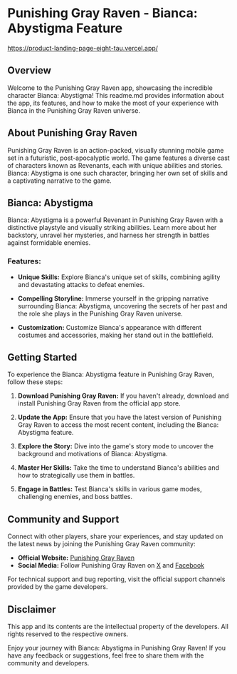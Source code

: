 # Punishing Gray Raven - Bianca: Abystigma Feature

https://product-landing-page-eight-tau.vercel.app/

## Overview

Welcome to the Punishing Gray Raven app, showcasing the incredible character Bianca: Abystigma! This readme.md provides information about the app, its features, and how to make the most of your experience with Bianca in the Punishing Gray Raven universe.


## About Punishing Gray Raven

Punishing Gray Raven is an action-packed, visually stunning mobile game set in a futuristic, post-apocalyptic world. The game features a diverse cast of characters known as Revenants, each with unique abilities and stories. Bianca: Abystigma is one such character, bringing her own set of skills and a captivating narrative to the game.

## Bianca: Abystigma

Bianca: Abystigma is a powerful Revenant in Punishing Gray Raven with a distinctive playstyle and visually striking abilities. Learn more about her backstory, unravel her mysteries, and harness her strength in battles against formidable enemies.

### Features:

- **Unique Skills:** Explore Bianca's unique set of skills, combining agility and devastating attacks to defeat enemies.

- **Compelling Storyline:** Immerse yourself in the gripping narrative surrounding Bianca: Abystigma, uncovering the secrets of her past and the role she plays in the Punishing Gray Raven universe.

- **Customization:** Customize Bianca's appearance with different costumes and accessories, making her stand out in the battlefield.

## Getting Started

To experience the Bianca: Abystigma feature in Punishing Gray Raven, follow these steps:

1. **Download Punishing Gray Raven:** If you haven't already, download and install Punishing Gray Raven from the official app store.

2. **Update the App:** Ensure that you have the latest version of Punishing Gray Raven to access the most recent content, including the Bianca: Abystigma feature.

3. **Explore the Story:** Dive into the game's story mode to uncover the background and motivations of Bianca: Abystigma.

4. **Master Her Skills:** Take the time to understand Bianca's abilities and how to strategically use them in battles.

5. **Engage in Battles:** Test Bianca's skills in various game modes, challenging enemies, and boss battles.

## Community and Support

Connect with other players, share your experiences, and stay updated on the latest news by joining the Punishing Gray Raven community:

- **Official Website:** [Punishing Gray Raven](https://pgr.kurogame.net/)
- **Social Media:** Follow Punishing Gray Raven on [X](https://twitter.com/PGR_global) and [Facebook](https://www.facebook.com/PGR.Global)

For technical support and bug reporting, visit the official support channels provided by the game developers.

## Disclaimer

This app and its contents are the intellectual property of the developers. All rights reserved to the respective owners.

Enjoy your journey with Bianca: Abystigma in Punishing Gray Raven! If you have any feedback or suggestions, feel free to share them with the community and developers.